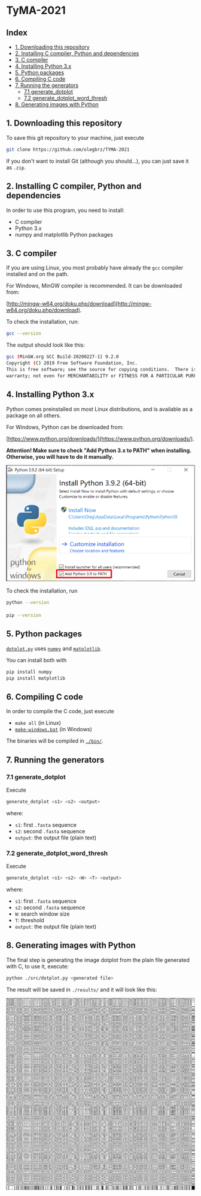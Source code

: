 # TyMA-2021

## Index

- [1. Downloading this repository](#1.-Downloading-this-repository)
- [2. Installing C compiler, Python and dependencies](#2.-Installing-C-compiler,-Python-and-dependencies)
- [3. C compiler](#3.-C-compiler)
- [4. Installing Python 3.x](#4.-Installing-Python-3.x)
- [5. Python packages](#5.-Python-packages)
- [6. Compiling C code](#6.-Compiling-C-code)
- [7. Running the generators](#7.-Running-the-generators)
  - [7.1 generate_dotplot](#7.1-generate_dotplot)
  - [7.2 generate_dotplot_word_thresh](#7.2-generate_dotplot_word_thresh)
- [8. Generating images with Python](#8.-Generating-images-with-Python)

## 1. Downloading this repository

To save this git repository to your machine, just execute

```bash
git clone https://github.com/olegbrz/TYMA-2021
```

If you don't want to install Git (although you should...), you can just save it as `.zip`.

## 2. Installing C compiler, Python and dependencies

In order to use this program, you need to install:

- C compiler
- Python 3.x
- numpy and matplotlib Python packages

## 3. C compiler

If you are using Linux, you most probably have already the `gcc` compiler installed and on the path.

For Windows, MinGW compiler is recommended. It can be downloaded from:

[http://mingw-w64.org/doku.php/download](http://mingw-w64.org/doku.php/download).

To check the installation, run:

```bash
gcc --version
```

The output should look like this:

```bash
gcc (MinGW.org GCC Build-20200227-1) 9.2.0
Copyright (C) 2019 Free Software Foundation, Inc.
This is free software; see the source for copying conditions.  There is NO
warranty; not even for MERCHANTABILITY or FITNESS FOR A PARTICULAR PURPOSE.
```

## 4. Installing Python 3.x

Python comes preinstalled on most Linux distributions, and is available as a package on all others.

For Windows, Python can be downloaded from:

[https://www.python.org/downloads/](https://www.python.org/downloads/).

**Attention! Make sure to check "Add Python 3.x to PATH" when installing. Otherwise, you will have to do it manually.**

![python installer](./assets/tutorial-1.png)

To check the installation, run

```bash
python --version

pip --version
```

## 5. Python packages

[`dotplot.py`](./src/dotplot.py) uses [`numpy`](https://numpy.org/) and [`matplotlib`](https://matplotlib.org/).

You can install both with

```bash
pip install numpy
pip install matplotlib
```

## 6. Compiling C code

In order to compile the C code, just execute

- `make all` (in Linux)
- [`make-windows.bat`](make-windows.bat) (in Windows)

The binaries will be compiled in [`./bin/`](./bin).

## 7. Running the generators

### 7.1 generate_dotplot

Execute

```bash
generate_dotplot <s1> <s2> <output>
```

where:

- `s1`: first `.fasta` sequence
- `s2`: second `.fasta` sequence
- `output`: the output file (plain text)

### 7.2 generate_dotplot_word_thresh

Execute

```bash
generate_dotplot <s1> <s2> <W> <T> <output>
```

where:

- `s1`: first `.fasta` sequence
- `s2`: second `.fasta` sequence
- `W`: search window size
- `T`: threshold
- `output`: the output file (plain text)

## 8. Generating images with Python

The final step is generating the image dotplot from the plain file generated with C, to use it, execute:

```bash
python ./src/dotplot.py <generated file>
```

The result will be saved in `./results/` and it will look like this:

![dotplot example](./assets/dotplotF10-HM.png)
